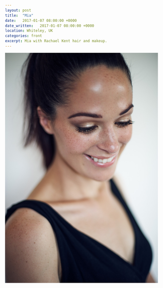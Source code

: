 ```yaml
---
layout: post
title:  "Mia"
date:   2017-01-07 08:00:00 +0000
date_written:   2017-01-07 08:00:00 +0000
location: Whiteley, UK
categories: front
excerpt: Mia with Rachael Kent hair and makeup.
---
```

<img src="/images/potential-front/DSC4058.jpg"/>
